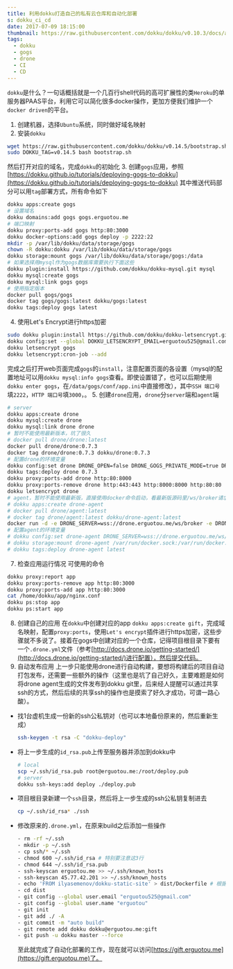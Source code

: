 ```yaml
---
title: 利用dokku打造自己的私有云仓库和自动化部署
s: dokku_ci_cd
date: 2017-07-09 18:15:00
thumbnail: https://raw.githubusercontent.com/dokku/dokku/v0.10.3/docs/assets/dokku.png
tags:
  - dokku
  - gogs
  - drone
  - CI
  - CD
---
```


`dokku`是什么？一句话概括就是一个几百行shell代码的高可扩展性的类`Heroku`的单服务器PAAS平台，利用它可以简化很多docker操作，更加方便我们维护一个`docker driven`的平台。

1. 创建机器，选择`Ubuntu`系统，同时做好域名映射
2. 安装`dokku`
  ```bash
  wget https://raw.githubusercontent.com/dokku/dokku/v0.14.5/bootstrap.sh
  sudo DOKKU_TAG=v0.14.5 bash bootstrap.sh
  ```
  然后打开对应的域名，完成`dokku`的初始化
3. 创建`gogs`应用，参照[https://dokku.github.io/tutorials/deploying-gogs-to-dokku](https://dokku.github.io/tutorials/deploying-gogs-to-dokku)
  其中推送代码部分可以用`tag`部署方式，所有命令如下
  ```bash
  dokku apps:create gogs
  # 设置域名
  dokku domains:add gogs gogs.erguotou.me
  # 端口映射
  dokku proxy:ports-add gogs http:80:3000
  dokku docker-options:add gogs deploy -p 2222:22
  mkdir -p /var/lib/dokku/data/storage/gogs
  chown -R dokku:dokku /var/lib/dokku/data/storage/gogs
  dokku storage:mount gogs /var/lib/dokku/data/storage/gogs:/data
  # 如果选择用mysql作为gogs数据库需要执行下面这些
  dokku plugin:install https://github.com/dokku/dokku-mysql.git mysql
  dokku mysql:create gogs
  dokku mysql:link gogs gogs
  # 使用指定版本
  docker pull gogs/gogs
  docker tag gogs/gogs:latest dokku/gogs:latest
  dokku tags:deploy gogs latest
  ```
4. 使用Let's Encrypt进行https加密
  ```bash
  sudo dokku plugin:install https://github.com/dokku/dokku-letsencrypt.git
  dokku config:set --global DOKKU_LETSENCRYPT_EMAIL=erguotou525@gmail.com
  dokku letsencrypt gogs
  dokku letsencrypt:cron-job --add
  ```
  完成之后打开web页面完成`gogs`的`install`，注意配置页面的各设置（mysql的配置地址可以用`dokku mysql:info gogs`查看。即使设置错了，也可以后期使用`dokku enter gogs`，在`/data/gogs/conf/app.ini`中直接修改），其中`SSH 端口号`填`2222`，`HTTP 端口号`填`3000`，。
5. 创建`drone`应用，`drone`分`server`端和`agent`端
  ```bash
  # server
  dokku apps:create drone
  dokku mysql:create drone
  dokku mysql:link drone drone
  # 暂时不能使用最新版本，坑了很久
  # docker pull drone/drone:latest
  docker pull drone/drone:0.7.3
  docker tag drone/drone:0.7.3 dokku/drone:0.7.3
  # 配置drone的环境变量
  dokku config:set drone DRONE_OPEN=false DRONE_GOGS_PRIVATE_MODE=true DRONE_DATABASE_DRIVER=mysql DRONE_DATABASE_DATASOURCE='root:password@tcp(1.2.3.4:3306)/drone?parseTime=true' DRONE_HOST=https://drone.erguotou.me DRONE_GOGS=true DRONE_GOGS_URL=https://gogs.erguotou.me DRONE_SECRET=secret DRONE_ADMIN=username,password
  dokku tags:deploy drone 0.7.3
  dokku proxy:ports-add drone http:80:8000
  dokku proxy:ports-remove drone http:443:443 http:8000:8000 http:80:80
  dokku letsencrypt drone
  # agent，暂时不能使用最新版，直接使用docker命令启动，看最新版源码里/ws/broker请求都没有了
  # dokku apps:create drone-agent
  # docker pull drone/agent:latest
  # docker tag drone/agent:latest dokku/drone-agent:latest
  docker run -d -e DRONE_SERVER=wss://drone.erguotou.me/ws/broker -e DRONE_SECRET=password -e DRONE_TIMEOUT=15m -v /var/run/docker.sock:/var/run/docker.sock --restart=always --name=drone-agent-docker drone/drone:0.7.3 agent
  # 配置agent的环境变量
  # dokku config:set drone-agent DRONE_SERVER=wss://drone.erguotou.me/ws/broker DRONE_SECRET=secret
  # dokku storage:mount drone-agent /var/run/docker.sock:/var/run/docker.sock
  # dokku tags:deploy drone-agent latest
  ```
7. 检查应用运行情况
  可使用的命令
  ```bash
  dokku proxy:report app
  dokku proxy:ports-remove app http:80:3000
  dokku proxy:ports-add app http:80:3000
  cat /home/dokku/app/nginx.conf
  dokku ps:stop app
  dokku ps:start app
  ```
8. 创建自己的应用
  在`dokku`中创建对应的app `dokku apps:create gift`，完成域名映射，配置`proxy:ports`，使用`Let's encrypt`插件进行https加密，这些步骤就不多说了。接着在gogs中创建对应的一个仓库，记得项目根目录下要有一个`.drone.yml`文件（参考[http://docs.drone.io/getting-started/](http://docs.drone.io/getting-started/)进行配置），然后提交代码。
9. 自动发布应用
  上一步只能使用drone进行自动构建，要想将构建后的项目自动打包发布，还需要一些额外的操作（这里也是坑了自己好久，主要难题是如何将drone agent生成的文件发布到dokku git里，后来经人提醒可以通过共享ssh的方式，然后后续的共享ssh的操作也是摸索了好久才成功，可谓一路心酸）。
  - 找1台虚机生成一份新的ssh公私钥对（也可以本地备份原来的，然后重新生成）
    ```bash
    ssh-keygen -t rsa -C "dokku-deploy"
    ```
  - 将上一步生成的`id_rsa.pub`上传至服务器并添加到dokku中
    ```bash
    # local
    scp ~/.ssh/id_rsa.pub root@erguotou.me:/root/deploy.pub
    # server
    dokku ssh-keys:add deploy ./deploy.pub
    ```
  - 项目根目录新建一个`ssh`目录，然后将上一步生成的ssh公私钥复制进去
    ```bash
    cp ~/.ssh/id_rsa* ./ssh
    ```
  - 修改原来的`.drone.yml`，在原来build之后添加一些操作
    ```bash
    - rm -rf ~/.ssh
    - mkdir -p ~/.ssh
    - cp ssh/* ~/.ssh
    - chmod 600 ~/.ssh/id_rsa # 特别要注意这3行
    - chmod 644 ~/.ssh/id_rsa.pub
    - ssh-keyscan erguotou.me >> ~/.ssh/known_hosts
    - ssh-keyscan 45.77.42.201 >> ~/.ssh/known_hosts
    - echo 'FROM ilyasemenov/dokku-static-site' > dist/Dockerfile # 根据自己的项目选择合适的Dockerfile或者实现适合自己项目的Dockerfile，也可以使用buildpacks
    - cd dist
    - git config --global user.email "erguotou525@gmail.com"
    - git config --global user.name "erguotou"
    - git init
    - git add ./ -A
    - git commit -m "auto build"
    - git remote add dokku dokku@erguotou.me:gift
    - git push -u dokku master --force
    ```
    至此就完成了自动化部署的工作，现在就可以访问[https://gift.erguotou.me](https://gift.erguotou.me)了。
